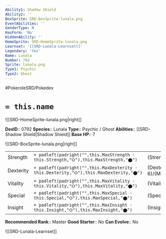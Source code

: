 ```yaml
---
Ability1: Shadow Shield
Ability2: ''
BoxSprite: SRD-BoxSprite-lunala.png
EventAbilities: ''
GenderType: N
HasForm: 'No'
HiddenAbility: ''
HomeSprite: SRD-HomeSprite-lunala.png
Learnset: '[[SRD-Lunala-Learnset]]'
Legendary: 'Yes'
Name: Lunala
Number: 792
Sprite: lunala.png
Type1: Psychic
Type2: Ghost
---
```


#PokeroleSRD/Pokedex

# `= this.name`

![[SRD-HomeSprite-lunala.png|right]]

**DexID**:: 0792
**Species**:: Lunala
**Type**:: Psychic / Ghost
**Abilities**:: [[SRD-Shadow Shield|Shadow Shield]]
**Base HP**:: 7

![[SRD-BoxSprite-lunala.png|right]]

|           |                                                                                        |                                          |
| --------- | -------------------------------------------------------------------------------------- | ---------------------------------------- |
| Strength  | `= padleft(padright("",this.MaxStrength - this.Strength,"⭘"),this.MaxStrength,"⬤")`    | (Strength::6)/(MaxStrength::6)   |
| Dexterity | `= padleft(padright("",this.MaxDexterity - this.Dexterity,"⭘"),this.MaxDexterity,"⬤")` | (Dexterity:: 6)/(MaxDexterity::6) |
| Vitality  | `= padleft(padright("",this.MaxVitality - this.Vitality,"⭘"),this.MaxVitality,"⬤")`    | (Vitality::5)/(MaxVitality::5)   |
| Special   | `= padleft(padright("",this.MaxSpecial - this.Special,"⭘"),this.MaxSpecial,"⬤")`       | (Special::7)/(MaxSpecial::7)     |
| Insight   | `= padleft(padright("",this.MaxInsight - this.Insight,"⭘"),this.MaxInsight,"⬤")`       | (Insight::6)/(MaxInsight::6)     |

**Recommended Rank**:: Master
**Good Starter**:: No
**Can Evolve**:: No

![[SRD-Lunala-Learnset]]